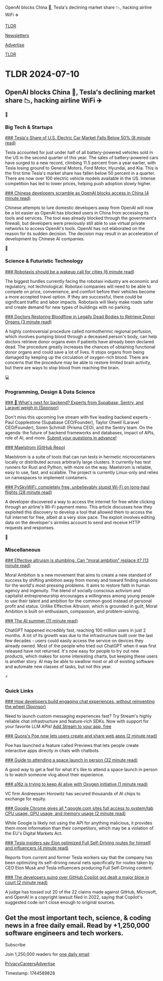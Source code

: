 OpenAI blocks China 🤖, Tesla's declining market share 📉, hacking airline WiFi ✈️

[TLDR](/)

[Newsletters](/newsletters)

[Advertise](https://advertise.tldr.tech/)

[TLDR](/)

# TLDR 2024-07-10

## OpenAI blocks China 🤖, Tesla's declining market share 📉, hacking airline WiFi ✈️

📱

### Big Tech & Startups

[### Tesla's Share of U.S. Electric Car Market Falls Below 50% (8 minute read)](https://www.nytimes.com/2024/07/09/business/tesla-electric-vehicles-market-share.html?unlocked_article_code=1.6E0.kqjJ.7pkibq4eN-0e&smid=url-share&utm_source=tldrnewsletter)

Tesla accounted for just under half of all battery-powered vehicles sold in the US in the second quarter of this year. The sales of battery-powered cars have surged to a new record, climbing 11.5 percent from a year earlier, with Tesla losing ground to General Motors, Ford Motor, Hyundai, and Kia. This is the first time Tesla's market share has fallen below 50 percent in a quarter. There are now over 100 electric vehicle models available in the US. Intense competition has led to lower prices, helping push adoption slowly higher.

[### Chinese developers scramble as OpenAI blocks access in China (4 minute read)](https://www.theguardian.com/world/article/2024/jul/09/chinese-developers-openai-blocks-access-in-china-artificial-intelligence?utm_source=tldrnewsletter)

Chinese attempts to lure domestic developers away from OpenAI will now be a lot easier as OpenAI has blocked users in China from accessing its tools and services. The tool was already blocked through the government's firewall, but developers were previously still able to use virtual private networks to access OpenAI's tools. OpenAI has not elaborated on the reason for its sudden decision. The decision may result in an acceleration of development by Chinese AI companies.

🚀

### Science & Futuristic Technology

[### Robotaxis should be a wakeup call for cities (6 minute read)](https://www.slowboring.com/p/robotaxis-should-be-a-wakeup-call?utm_source=tldrnewsletter)

The biggest hurdles currently facing the robotaxi industry are economic and regulatory, not technological. Robotaxi companies will need to be able to compete on price, convenience, and comfort before their vehicles become a more accepted travel option. If they are successful, there could be significant traffic and labor impacts. Robotaxis will likely make roads safer and create demand for new types of buildings with no parking.

[### Doctors Restoring Bloodflow in Legally Dead Bodies to Retrieve Donor Organs (3 minute read)](https://futurism.com/neoscope/restoring-bloodflow-dead-bodies-donor-organs?utm_source=tldrnewsletter)

A highly controversial procedure called normothermic regional perfusion, which involves pumping blood through a deceased person's body, can help doctors retrieve donor organs even if patients have already been declared dead. The procedure greatly increases the chances of obtaining functional donor organs and could save a lot of lives. It stops organs from being damaged by keeping up the circulation of oxygen-rich blood. There are concerns that the procedure may be able to restore limited brain activity, but there are ways to stop blood from reaching the brain.

💻

### Programming, Design & Data Science

[### 🤔 What's next for backend? Experts from Supabase, Sentry, and Laravel weigh in (Sponsor)](https://sentry.io/resources/behind-the-code-a-discussion-with-backend-experts/?utm_source=tldr&amp;utm_medium=paid-community&amp;utm_campaign=errors-fy25q2-backendroundtable&amp;utm_content=newsletter-be-roundtable-rsvp)

Don't miss this upcoming live stream with five leading backend experts - Paul Copplestone (Supabase CEO/Founder), Taylor Otwell (Laravel CEO/Founder), Soren Schmidt (Prisma CEO), and the Sentry team. On the agenda: the future of backend frameworks and databases, impact of APIs, role of AI, and more. [Submit your questions in advance!](https://sentry.io/resources/behind-the-code-a-discussion-with-backend-experts/?utm_source=tldr&utm_medium=paid-community&utm_campaign=errors-fy25q2-backendroundtable&utm_content=newsletter-be-roundtable-rsvp)

[### Maelstrom (GitHub Repo)](https://github.com/maelstrom-software/maelstrom?utm_source=tldrnewsletter)

Maelstrom is a suite of tools that can run tests in hermetic microcontainers locally or distributed across arbitrarily large clusters. It currently has test runners for Rust and Python, with more on the way. Maelstrom is reliable, easy to use, fast, and scalable. The project is currently Linux-only and relies on namespaces to implement containers.

[### PySkyWiFi: completely free, unbelievably stupid Wi-Fi on long-haul flights (28 minute read)](https://robertheaton.com/pyskywifi/?utm_source=tldrnewsletter)

A developer discovered a way to access the internet for free while clicking through an airline's Wi-Fi payment menu. This article discusses how they exploited this discovery to develop a tool that allowed them to access the full internet for free, albeit at a very slow pace. The exploit involves editing data on the developer's airmiles account to send and receive HTTP requests and responses.

🎁

### Miscellaneous

[### Effective altruism is stumbling. Can “moral ambition” replace it? (13 minute read)](https://bigthink.com/high-culture/effective-altruism-moral-ambition/?utm_source=tldrnewsletter)

Moral Ambition is a new movement that aims to create a new standard of success by shifting ambition away from money and toward finding solutions for the world's most pressing problems. It aims to restore faith in human agency and ingenuity. The blend of socially conscious activism and capitalist entrepreneurship encourages a willingness among young people to use their talent and ambition for the common good instead of personal profit and status. Unlike Effective Altruism, which is grounded in guilt, Moral Ambition is built on enthusiasm, compassion, and problem-solving.

[### The AI summer (11 minute read)](https://www.ben-evans.com/benedictevans/2024/7/9/the-ai-summer?utm_source=tldrnewsletter)

ChatGPT happened incredibly fast, reaching 100 million users in just 2 months. A lot of its growth was due to the infrastructure built over the last few decades - users could easily access the service on devices they already owned. Most of the people who tried out ChatGPT when it was first released have not returned. It's now easy for people to try out new products, which makes for some interesting charts, but keeping these users is another story. AI may be able to swallow most or all of existing software and automate new classes of tasks, but not this year.

⚡

### Quick Links

[### How developers build engaging chat experiences, without reinventing the wheel (Sponsor)](https://getstream.io/chat/?utm_source=newsletter&amp;utm_medium=referral&amp;utm_content=&amp;utm_campaign=tldr)

Need to launch custom messaging experiences fast? Try Stream's highly reliable chat infrastructure and feature-rich SDKs. Now with support for your favorite LLM APIs! [Add Stream to your app, free](https://getstream.io/chat/?utm_source=newsletter&utm_medium=referral&utm_content=&utm_campaign=tldr)

[### Quora's Poe now lets users create and share web apps (2 minute read)](https://techcrunch.com/2024/07/08/quoras-poe-now-lets-users-create-and-share-web-apps/?utm_source=tldrnewsletter)

Poe has launched a feature called Previews that lets people create interactive apps directly in chats with chatbots.

[### Guide to attending a space launch in person (32 minute read)](https://countdowntoignition.com/guide-to-attending-launch?utm_source=tldrnewsletter)

A good way to get a feel for what it's like to attend a space launch in person is to watch someone vlog about their experience.

[### a16z is trying to keep AI alive with Oxygen initiative (1 minute read)](https://www.theverge.com/2024/7/9/24195082/a16z-trying-to-keep-ai-alive-with-oxygen-intiative?utm_source=tldrnewsletter)

VC firm Andreessen Horowitz has secured thousands of AI chips to exchange for equity.

[### Google Chrome gives all \*.google.com sites full access to system/tab CPU usage, GPU usage, and memory usage (2 minute read)](https://threadreaderapp.com/thread/1810696257137959018.html?utm_source=tldrnewsletter)

While Google is likely not using the API for anything malicious, it provides them more information than their competitors, which may be a violation of the EU's Digital Markets Act.

[### Tesla insiders say Elon optimized Full Self-Driving routes for himself and influencers (4 minute read)](https://electrek.co/2024/07/09/tesla-insiders-say-elon-optimized-full-self-driving-routes-for-himself-influencers/?utm_source=tldrnewsletter)

Reports from current and former Tesla workers say that the company has been optimizing its self-driving neural nets specifically for routes taken by CEO Elon Musk and Tesla influencers producing Full Self-Driving content.

[### The developers suing over GitHub Copilot got dealt a major blow in court (2 minute read)](https://www.theverge.com/2024/7/9/24195233/github-ai-copyright-coding-lawsuit-microsoft-openai?utm_source=tldrnewsletter)

A judge has tossed out 20 of the 22 claims made against GitHub, Microsoft, and OpenAI in a copyright lawsuit filed in 2022, saying that Copilot's suggested code isn't close enough to original sources.

## Get the most important tech, science, & coding news in a free daily email. Read by +1,250,000 software engineers and tech workers.

Subscribe

Join 1,250,000 readers for [one daily email](/api/latest/tech)

[Privacy](/privacy)[Careers](https://jobs.ashbyhq.com/tldr.tech)[Advertise](/tech/advertise)

Timestamp: 1744589828